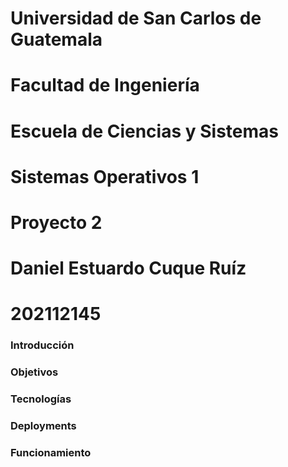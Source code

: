# Universidad de San Carlos de Guatemala
# Facultad de Ingeniería
# Escuela de Ciencias y Sistemas
# Sistemas Operativos 1

# Proyecto 2
# Daniel Estuardo Cuque Ruíz
# 202112145


### Introducción
### Objetivos
### Tecnologías

### Deployments

### Funcionamiento